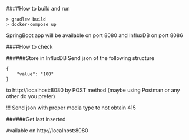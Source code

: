 ####How to build and run

```
> gradlew build
> docker-compose up
```
SpringBoot app will be available on port 8080 and InfluxDB on port 8086

####How to check

######Store in InfluxDB
Send json of the following structure
```
{
    "value": "100"
}
```
to http://localhost:8080 by POST method (maybe using Postman or any other do you prefer)

!!! Send json with proper media type to not obtain 415

######Get last inserted

Available on http://localhost:8080